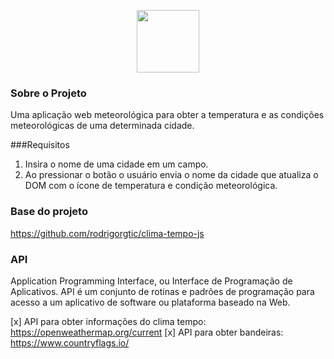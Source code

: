 <p style="text-aligN: center">
<img src="https://static5.vvale.com.br/wp-content/uploads/2018/01/PrevisXXo-do-tempo1.png" height="100px" />
</p>


### Sobre o Projeto
Uma aplicação web meteorológica para obter a temperatura e as condições meteorológicas de uma determinada cidade.

###Requisitos
1. Insira o nome de uma cidade em um campo.
2.	Ao pressionar o botão o usuário envia o nome da cidade que atualiza o DOM com o ícone de temperatura e condição meteorológica.

### Base do projeto
https://github.com/rodrigorgtic/clima-tempo-js

### API 
Application Programming Interface, ou Interface de Programação de Aplicativos. API é um conjunto de rotinas e padrões de programação para acesso a um aplicativo de software ou plataforma baseado na Web. 

[x] API para obter informações do clima tempo: https://openweathermap.org/current
[x] API para obter bandeiras: https://www.countryflags.io/
